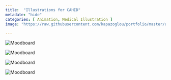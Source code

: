 ```yaml
---
title:  "Illustrations for CAHID"
metadate: "hide"
categories: [ Animation, Medical Illustration ]
image: "https://raw.githubusercontent.com/kapazoglou/portfolio/master/assets/images/item/med_2.png"

---
```


![Moodboard](https://raw.githubusercontent.com/kapazoglou/portfolio/master/assets/images/item/Capture.PNG)

![Moodboard](https://raw.githubusercontent.com/kapazoglou/portfolio/master/assets/images/item/med_6)

![Moodboard](https://raw.githubusercontent.com/kapazoglou/portfolio/master/assets/images/item/med_5)

![Moodboard](https://raw.githubusercontent.com/kapazoglou/portfolio/master/assets/images/item/med_3)

